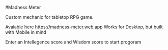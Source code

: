 #Madness Meter

Custom mechanic for tabletop RPG game.

Avaiable here https://madness-meter.web.app
Works for Desktop, but built with Mobile in mind

Enter an Intellegence score and Wisdom score to start progoram
